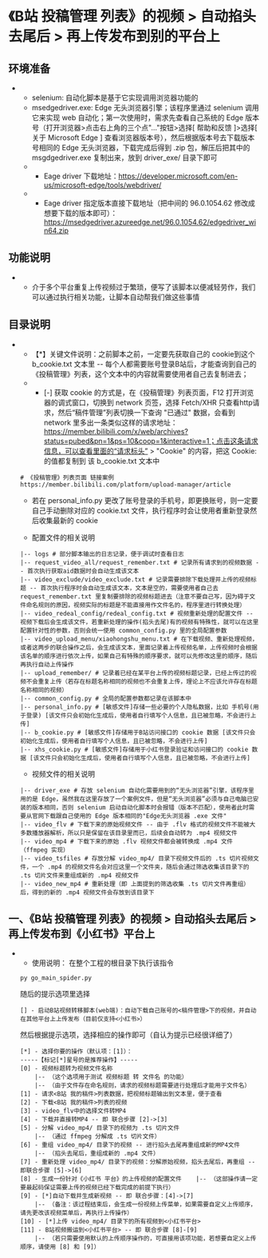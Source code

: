 # 《B站 投稿管理 列表》的视频 > 自动掐头去尾后 > 再上传发布到别的平台上

## 环境准备
* 
    * selenium: 自动化脚本是基于它实现调用浏览器功能的
    * msedgedriver.exe: Edge 无头浏览器引擎；该程序里通过 selenium 调用它来实现 web 自动化；第一次使用时，需求先查看自己系统的 Edge 版本号（打开浏览器>点击右上角的三个点"..."按钮>选择[ 帮助和反馈 ]>选择[ 关于 Microsoft Edge ] 查看浏览器版本号），然后根据版本号去下载版本号相同的 Edge 无头浏览器，下载完成后得到 .zip 包，解压后把其中的 msgdgedriver.exe 复制出来，放到 driver_exe/ 目录下即可
    * * Eage driver 下载地址：https://developer.microsoft.com/en-us/microsoft-edge/tools/webdriver/
    * * Eage driver 指定版本直接下载地址（把中间的 96.0.1054.62 修改成想要下载的版本即可）：https://msedgedriver.azureedge.net/96.0.1054.62/edgedriver_win64.zip

## 功能说明
* 
    * 介于多个平台重复上传视频过于繁琐，便写了该脚本以便减轻劳作，我们可以通过执行相关功能，让脚本自动帮我们做这些事情

## 目录说明
* 
    * 【*】关键文件说明：之前脚本之前，一定要先获取自己的 cookie到这个 b_cookie.txt 文本里 -- 每个人都需要账号登录B站后，才能查询到自己的 《投稿管理》列表，这个文本中的内容就需要使用者自己去复制进去；
    * * [-] 获取 cookie 的方式是，在《投稿管理》列表页面，F12 打开浏览器的调式窗口，切换到 network 页签，选择 Fetch/XHR 只查看http请求，然后“稿件管理”列表切换一下查询 "已通过" 数据，会看到 network 里多出一条类似这样的请求地址：https://member.bilibili.com/x/web/archives?status=pubed&pn=1&ps=10&coop=1&interactive=1；点击这条请求信息，可以查看里面的“请求标头” > "Cookie" 的内容，把这 Cookie: 的值都复制到 该 b_cookie.txt 文本中
    ```shell
    # 《投稿管理》列表页面 链接案例
    https://member.bilibili.com/platform/upload-manager/article
    ```
    * 若在 personal_info.py 更改了账号登录的手机号，即更换账号，则一定要自己手动删除对应的 cookie.txt 文件，执行程序时会让使用者重新登录然后收集最新的 cookie

    * 配置文件的相关说明
    ```shell
    |-- logs # 部分脚本输出的日志记录，便于调试时查看日志
    |-- request_video_all/request_remember.txt # 记录所有请求到的视频数据 -- 首次执行获取aid数据时会自动生成该文本
    |-- video_exclude/video_exclude.txt # 记录需要排除下载处理并上传的视频标题 -- 首次执行程序时会自动生成该文本，文本是空的，需要使用者自己去 request_remember.txt 里复制要排除的视频标题进去（注意不要自己写，因为碍于文件命名规则的原因，视频实际的标题是不能直接用作文件名的，程序里进行转换处理）
    |-- video_redeal_config/redeal_config.txt # 视频重新处理的配置文件 -- 视频下载后会生成该文件，若重新处理的操作(掐头去尾)有的视频有特殊性，就可以在这里配置针对性的参数，否则会统一使用 common_config.py 里的全局配置参数
    |-- video_upload_menu/xiaohongshu_menu.txt # 在下载视频、重新处理视频，或者这两步的联合操作之后，会生成该文本，里面记录着上传视频名单，上传视频时会根据该名单的顺序进行依次上传，如果自己有特殊的顺序要求，就可以先修改这里的顺序，随后再执行自动上传操作
    |-- upload_remember/ # 记录着已经在某平台上传的视频标题记录，已经上传过的视频不会重复上传（若存在标题名称相同的视频也不会重复上传，理论上不应该允许存在标题名称相同的视频）
    |-- common_config.py # 全局的配置参数都记录在该脚本中
    |-- personal_info.py # [敏感文件]存储一些必要的个人隐私数据，比如 手机号(用于登录) [该文件只会初始化生成后，使用者自行填写个人信息，且已被忽略，不会进行上传]
    |-- b_cookie.py # [敏感文件]存储用于B站访问接口的 cookie 数据 [该文件只会初始化生成后，使用者自行填写个人信息，且已被忽略，不会进行上传]
    |-- xhs_cookie.py # [敏感文件]存储用于小红书登录验证和访问接口的 cookie 数据 [该文件只会初始化生成后，使用者自行填写个人信息，且已被忽略，不会进行上传]
    ```

    * 视频文件的相关说明
    ```shell
    |-- driver_exe # 存放 selenium 自动化需要用到的“无头浏览器”引擎，该程序里用的是 Edge，虽然我在这里存放了一个案例文件，但是“无头浏览器”必须与自己电脑已安装的版本相同，否则 selenium 启动自动化脚本时会报错（版本不匹配），使用者此时需要从官网下载跟自己使用的 Edge 版本相同的"Edge无头浏览器 .exe 文件"
    |-- video_flv # 下载下来的原始视频文件 -- 由于 .flv 格式的视频文件不能被大多数播放器解析，所以只是保留在该目录里而已，后续会自动转为 .mp4 视频文件
    |-- video_mp4 # 下载下来的原始 .flv 视频文件都会被转换成 .mp4 文件（ffmpeg 实现）
    |-- video_tsfiles # 存放分解 video_mp4/ 目录下视频文件后的 .ts 切片视频文件，一个 .mp4 的视频文件名会对应这里一个文件夹，随后会通过筛选收集该目录下的 .ts 切片文件来重组成新的 .mp4 视频文件
    |-- video_new_mp4 # 重新处理（即 上面提到的筛选收集 .ts 切片文件再重组）后，得到的新的 .mp4 视频文件会存放到该目录下
    ```

## 一、《B站 投稿管理 列表》的视频 > 自动掐头去尾后 > 再上传发布到《小红书》平台上
* 
    * 使用说明：
    在整个工程的根目录下执行该指令
    ```shell
    py go_main_spider.py
    ```
    随后的提示选项里选择
    ```shell
    [] - 启动B站视频转移脚本(web端)：自动下载自己账号的<稿件管理>下的视频，并自动在其他平台上上传发布（目前仅支持<小红书>）
    ```
    然后根据提示选项，选择相应的操作即可（自认为提示已经很详细了）
    ```shell
    [*] - 选择你要的操作（默认项：[1]）：
    -----【标记[*]星号的是推荐操作】-----
    [0] - 视频标题转为视频文件名称
        |-- （这个选项用于测试 视频标题 转 文件名 的功能）
        |-- （由于文件存在命名规则，请求的视频标题需要进行处理后才能用于文件名）
    [1] - 请求<B站 我的稿件>列表数据，把视频标题输出到文本里，便于查看
    [2] - 下载<B站 我的稿件>列表的视频
    [3] - video_flv中的选择文件转MP4
    [4] - 下载并直接转MP4 -- 即 联合步骤 [2]->[3]
    [5] - 分解 video_mp4/ 目录下的视频为 .ts 切片文件
        |-- （通过 ffmpeg 分解成 .ts 切片文件）
    [6] - 重组 video_mp4/ 目录下的视频 -- 进行掐头去尾再重组成新的MP4文件
        |-- （掐头去尾后，重组成新的 .mp4 文件）
    [7] - 重新处理 video_mp4/ 目录下的视频：分解原始视频，掐头去尾后，再重组 -- 即联合步骤 [5]->[6]
    [8] - 生成一份针对《小红书 平台》的上传视频的配置文件    |-- （这部操作请一定要最起码保证需要上传的视频已经下载完成的前提下执行）
    [9] - [*]自动下载并生成新视频 -- 即 联合步骤：[4]->[7]
        |-- （备注：该过程结束后，会生成一份视频上传菜单，如果需要自定义上传顺序，请先更改该视频菜单后，再执行上传操作）
    [10] - [*]上传 video_mp4/ 目录下的所有视频到<小红书平台>
    [11] - B站视频搬运到<小红书平台> -- 即 联合步骤 [8]-[9]
        |-- （若只需要使用默认的上传顺序操作的，可直接用该项功能，若想要自定义上传顺序，请使用 [8] 和 [9]）
    ```